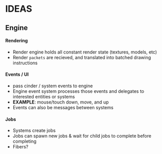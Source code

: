 # IDEAS


## Engine ##

#### Rendering ####
- Render engine holds all constant render state (textures, models, etc) 
- Render `packets` are recieved, and translated into batched drawing instructions


#### Events / UI ####
- pass cinder / system events to engine
- Engine event system processes those events and delegates to interested entities or systems
- **EXAMPLE**: mouse/touch down, move, and up
- Events can also be messages between systems

#### Jobs ####
- Systems create jobs
- Jobs can spawn new jobs & wait for child jobs to complete before completing
- Fibers?
